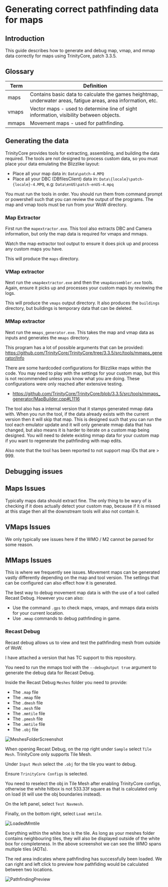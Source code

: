 # Generating correct pathfinding data for maps
## Introduction

This guide describes how to generate and debug map, vmap, and mmap data correctly for maps using TrinityCore, patch 3.3.5.

## Glossary

| Term  | Definition |
| ------------- | ------------- |
| maps | Contains basic data to calculate the games heightmap, underwater areas, fatigue areas, area information, etc.  |
| vmaps | Vector maps - used to determine line of sight information, visibility between objects. |
| mmaps | Movement maps - used for pathfinding. |

## Generating the data

TrinityCore provides tools for extracting, assembling, and building the data required. The tools are not designed to process custom data, so you must place your data emulating the Blizzlike layout:

- Place all your map data in: `Data\patch-4.MPQ`
- Place all your DBC (DBfilesClient) data in: `Data\{locale}\patch-{locale}-4.MPQ`, e.g: `Data\enUS\patch-enUS-4.mpq`

You must run the tools in order. You should run them from command prompt or powershell such that you can review the output of the programs. The map and vmap tools must be run from your WoW directory.

### Map Extractor

First run the `mapextractor.exe`. This tool also extracts DBC and Camera information, but only the map data is required for vmaps and mmaps.

Watch the map extractor tool output to ensure it does pick up and process any custom maps you have.

This will produce the `maps` directory.

### VMap extractor

Next run the `vmap4extractor.exe` and then the `vmap4assembler.exe` tools. Again, ensure it picks up and processes your custom maps by reviewing the logs.

This will produce the `vmaps` output directory. It also produces the `buildings` directory, but buildings is temporary data that can be deleted.

### MMap extractor

Next run the `mmaps_generator.exe`. This takes the map and vmap data as inputs and generates the `mmaps` directory.

This program has a lot of possible arguments that can be provided: https://github.com/TrinityCore/TrinityCore/tree/3.3.5/src/tools/mmaps_generator/Info

There are some hardcoded configurations for Blizzlike maps within the code. You may need to play with the settings for your custom map, but this is not recommended unless you know what you are doing. These configurations were only reached after extensive testing.
- https://github.com/TrinityCore/TrinityCore/blob/3.3.5/src/tools/mmaps_generator/MapBuilder.cpp#L1116

The tool also has a internal version that it stamps generated mmap data with. When you run the tool, if the data already exists with the current version then it will skip that map. This is designed such that you can run the tool each emulator update and it will only generate mmap data that has changed, but also means it is harder to iterate on a custom map being designed. You will need to delete existing mmap data for your custom map if you want to regenerate the pathfinding with map edits.

Also note that the tool has been reported to not support map IDs that are > 999.

## Debugging issues

## Maps Issues

Typically maps data should extract fine. The only thing to be wary of is checking if it does actually detect your custom map, because if it is missed at this stage then all the downstream tools will also not contain it.

## VMaps Issues

We only typically see issues here if the WMO / M2 cannot be parsed for some reason.

## MMaps Issues

This is where we frequently see issues. Movement maps can be generated vastly differently depending on the map and tool version. The settings that can be configured can also effect how it is generated.

The best way to debug movement map data is with the use of a tool called Recast Debug. However you can also:
- Use the command `.gps` to check maps, vmaps, and mmaps data exists for your current location.
- Use `.mmap` commands to debug pathfinding in game.

### Recast Debug

Recast debug allows us to view and test the pathfinding mesh from outside of WoW.

I have attached a version that has TC support to this repository.

You need to run the mmaps tool with the `--debugOutput true` argument to generate the debug data for Recast Debug.

Inside the Recast Debug `Meshes` folder you need to provide:
- The `.map` file
- The `.mmap` file
- The `.dmesh` file
- The `.mesh` file
- The `.mmtile` file
- The `.pmesh` file
- The `.mmtile` file
- The `.obj` file

![MeshesFolderScreenshot](https://i.imgur.com/Iv4NsHa.png)

When opening Recast Debug, on the rop right under `Sample` select `Tile Mesh`. TrinityCore only supports Tile Mesh.

Under `Input Mesh` select the `.obj` for the tile you want to debug.

Ensure `TrinityCore Configs` is selected.

You need to reselect the obj in Tile Mesh after enabling TrinityCore configs, otherwise the white hitbox is not 533.33f square as that is calculated only on load (it will use the obj boundaries instead).

On the left panel, select `Test Navmesh`.

Finally, on the bottom right, select `Load mmtile`.

![LoadedMmtile](https://i.imgur.com/dNbxS5t.png)

Everything within the white box is the tile. As long as your meshes folder contains neighbouring tiles, they will also be displayed outside of the white box for completeness. In the above screenshot we can see the WMO spans multiple tiles (ADTs).

The red area indicates where pathfinding has successfully been loaded. We can right and left click to preview how pathfiding would be calculated between two locations.

![PathfindingPreview](https://i.imgur.com/8g9mMm7.jpeg)
